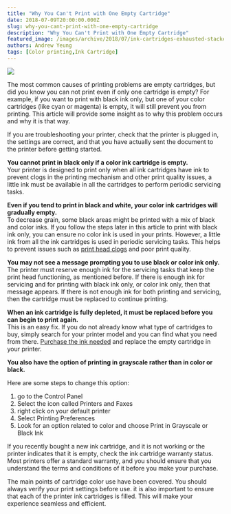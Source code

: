```yaml
---
title: "Why You Can't Print with One Empty Cartridge"
date: 2018-07-09T20:00:00.000Z
slug: why-you-cant-print-with-one-empty-cartridge
description: "Why You Can't Print with One Empty Cartridge"
featured_image: /images/archive/2018/07/ink-cartridges-exhausted-stacked-yellow-background-empty-labels-four-primary-colors-51356334-2B-25281-2529.jpg
authors: Andrew Yeung
tags: [Color printing,Ink Cartridge]
---
```


[![](/blog/images/stacked-ink-cartridges.jpg)](/blog/images/stacked-ink-cartridges.jpg)

The most common causes of printing problems are empty cartridges, but did you know you can not print even if only one cartridge is empty? For example, if you want to print with black ink only, but one of your color cartridges (like cyan or magenta) is empty, it will still prevent you from printing. This article will provide some insight as to why this problem occurs and why it is that way.

If you are troubleshooting your printer, check that the printer is plugged in, the settings are correct, and that you have actually sent the document to the printer before getting started.

**You cannot print in black only if a color ink cartridge is empty.**  
Your printer is designed to print only when all ink cartridges have ink to prevent clogs in the printing mechanism and other print quality issues, a little ink must be available in all the cartridges to perform periodic servicing tasks.

**Even if you tend to print in black and white, your color ink cartridges will gradually empty.**  
To decrease grain, some black areas might be printed with a mix of black and color inks. If you follow the steps later in this article to print with black ink only, you can ensure no color ink is used in your prints. However, a little ink from all the ink cartridges is used in periodic servicing tasks. This helps to prevent issues such as [print head clogs](http://localhost/blogger-to-wp/2012/12/03/why-inkjet-printers-clog-and-how-to-fix-them/) and poor print quality.

**You may not see a message prompting you to use black or color ink only.**  
The printer must reserve enough ink for the servicing tasks that keep the print head functioning, as mentioned before. If there is enough ink for servicing and for printing with black ink only, or color ink only, then that message appears. If there is not enough ink for both printing and servicing, then the cartridge must be replaced to continue printing.

**When an ink cartridge is fully depleted, it must be replaced before you can begin to print again.**  
This is an easy fix. If you do not already know what type of cartridges to buy, simply search for your printer model and you can find what you need from there. [Purchase the ink needed](https://www.compandsave.com/?utm%5Fmedium=social&utm%5Fsource=blog) and replace the empty cartridge in your printer.

**You also have the option of printing in grayscale rather than in color or black.**

Here are some steps to change this option:

1. go to the Control Panel
2. Select the icon called Printers and Faxes
3. right click on your default printer
4. Select Printing Preferences
5. Look for an option related to color and choose Print in Grayscale or Black Ink

If you recently bought a new ink cartridge, and it is not working or the printer indicates that it is empty, check the ink cartridge warranty status. Most printers offer a standard warranty, and you should ensure that you understand the terms and conditions of it before you make your purchase. 

The main points of cartridge color use have been covered. You should always verify your print settings before use. it is also important to ensure that each of the printer ink cartridges is filled. This will make your experience seamless and efficient.